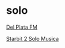 # solo

[Del Plata FM](http://node-02.strongradiohost.com/qzftrmnv7f5tv)

[Starbit 2 Solo Musica](http://soho.wavestreamer.com:9364/stream)

